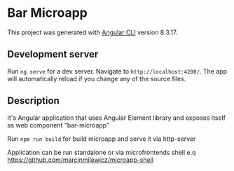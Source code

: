 # Bar Microapp

This project was generated with [Angular CLI](https://github.com/angular/angular-cli) version 8.3.17.

## Development server

Run `ng serve` for a dev server. Navigate to `http://localhost:4200/`. The app will automatically reload if you change any of the source files.

## Description

It's Angular application that uses Angular Element library and exposes itself as web component "bar-microapp"

Run `npm run build` for build microapp and serve it via http-server

Application can be run standalone or via microfrontends shell e.q https://github.com/marcinmilewicz/microapp-shell
